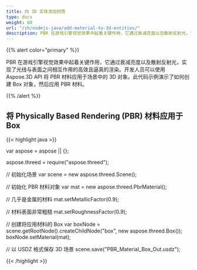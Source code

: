 ```yaml
---
title: 向 3D 实体添加材质
type: docs
weight: 60
url: "/zh/nodejs-java/add-material-to-3d-entities/"
description: PBR 在游戏引擎视觉效果中起着关键作用，它通过衰减亮度以及散射反射光，实现了光线与表面之间交互的高效且逼真的渲染。开发人员可以使用 Aspose.3D API 将 PBR 材质应用于场景中的 3D 对象。此代码示例演示了如何创建 Box 对象，然后应用 PBR 材质。
---
```


{{% alert color="primary" %}}

PBR 在游戏引擎视觉效果中起着关键作用，它通过衰减亮度以及散射反射光，实现了光线与表面之间相互作用的高效且逼真的渲染。开发人员可以使用 Aspose.3D API 将 PBR 材料应用于场景中的 3D 对象。此代码示例演示了如何创建 Box 对象，然后应用 PBR 材料。

{{% /alert %}}


## **将 Physically Based Rendering (PBR) 材料应用于 Box**

{{< highlight java >}}

var aspose = aspose || {};

aspose.threed = require("aspose.threed");

// 初始化场景
var scene = new aspose.threed.Scene();

// 初始化 PBR 材料对象
var mat = new aspose.threed.PbrMaterial();

// 几乎是金属的材料
mat.setMetallicFactor(0.9);

// 材料表面非常粗糙
mat.setRoughnessFactor(0.9);

// 创建将应用材料的 Box
var boxNode = scene.getRootNode().createChildNode("box", new aspose.threed.Box());
boxNode.setMaterial(mat);

// 以 USDZ 格式保存 3D 场景
scene.save("PBR_Material_Box_Out.usdz");

{{< /highlight >}}